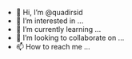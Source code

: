 - 👋 Hi, I’m @quadirsid
- 👀 I’m interested in ...
- 🌱 I’m currently learning ...
- 💞️ I’m looking to collaborate on ...
- 📫 How to reach me ...

<!---
quadirsid/quadirsid is a ✨ special ✨ repository because its `README.md` (this file) appears on your GitHub profile.
You can click the Preview link to take a look at your changes.
--->
